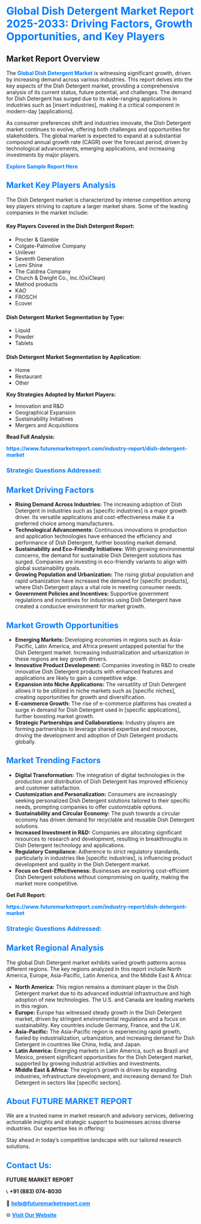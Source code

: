 <h1 style="color: #007BFF;">Global Dish Detergent Market Report 2025-2033: Driving Factors, Growth Opportunities, and Key Players</h1>

<section id="overview">
<h2>Market Report Overview</h2>
<p>The <a href="https://www.futuremarketreport.com/industry-report/dish-detergent-market" style="color: #007BFF; text-decoration: none;"><strong>Global Dish Detergent Market</strong></a> is witnessing significant growth, driven by increasing demand across various industries. This report delves into the key aspects of the Dish Detergent market, providing a comprehensive analysis of its current status, future potential, and challenges. The demand for Dish Detergent has surged due to its wide-ranging applications in industries such as [insert industries], making it a critical component in modern-day [applications].</p>
<p>As consumer preferences shift and industries innovate, the Dish Detergent market continues to evolve, offering both challenges and opportunities for stakeholders. The global market is expected to expand at a substantial compound annual growth rate (CAGR) over the forecast period, driven by technological advancements, emerging applications, and increasing investments by major players.</p>
</section>

<section id="overview">
<p><a href="https://www.futuremarketreport.com/request-sample/reportId=83464" style="color: #007BFF; text-decoration: none;"><strong>Explore Sample Report Here</strong></a></p>
</section>

<section id="key-players">
<h2 style="color: #007BFF;">Market Key Players Analysis</h2>
<p>The Dish Detergent market is characterized by intense competition among key players striving to capture a larger market share. Some of the leading companies in the market include:</p>
<h4>Key Players Covered in the Dish Detergent Report:</h4>
<ul><li>Procter &amp; Gamble</li><li>Colgate-Palmolive Company</li><li>Unilever</li><li>Seventh Generation</li><li>Lemi Shine</li><li>The Caldrea Company</li><li>Church &amp; Dwight Co., Inc.(OxiClean)</li><li>Method products</li><li>KAO</li><li>FROSCH</li><li>Ecover</li></ul>
<h4>Dish Detergent Market Segmentation by Type:</h4>
<ul><li>Liquid</li><li>Powder</li><li>Tablets</li></ul>

<h4>Dish Detergent Market Segmentation by Application:</h4>
<ul><li>Home</li><li>Restaurant</li><li>Other</li></ul>
<p><strong>Key Strategies Adopted by Market Players:</strong></p>
<ul>
<li>Innovation and R&D</li>
<li>Geographical Expansion</li>
<li>Sustainability Initiatives</li>
<li>Mergers and Acquisitions</li>
</ul>
</section>

<section>
<p><strong>Read Full Analysis: </strong></p><a href="https://www.futuremarketreport.com/industry-report/dish-detergent-market" style="color: #007BFF; text-decoration: none;"><strong>https://www.futuremarketreport.com/industry-report/dish-detergent-market</strong></a>
<h3 style="color: #007BFF;">Strategic Questions Addressed:</h3>
</section>

<section id="driving-factors">
<h2 style="color: #007BFF;">Market Driving Factors</h2>
<ul>
<li><strong>Rising Demand Across Industries:</strong> The increasing adoption of Dish Detergent in industries such as [specific industries] is a major growth driver. Its versatile applications and cost-effectiveness make it a preferred choice among manufacturers.</li>
<li><strong>Technological Advancements:</strong> Continuous innovations in production and application technologies have enhanced the efficiency and performance of Dish Detergent, further boosting market demand.</li>
<li><strong>Sustainability and Eco-Friendly Initiatives:</strong> With growing environmental concerns, the demand for sustainable Dish Detergent solutions has surged. Companies are investing in eco-friendly variants to align with global sustainability goals.</li>
<li><strong>Growing Population and Urbanization:</strong> The rising global population and rapid urbanization have increased the demand for [specific products], where Dish Detergent plays a vital role in meeting consumer needs.</li>
<li><strong>Government Policies and Incentives:</strong> Supportive government regulations and incentives for industries using Dish Detergent have created a conducive environment for market growth.</li>
</ul>
</section>

<section id="growth-opportunities">
<h2 style="color: #007BFF;">Market Growth Opportunities</h2>
<ul>
<li><strong>Emerging Markets:</strong> Developing economies in regions such as Asia-Pacific, Latin America, and Africa present untapped potential for the Dish Detergent market. Increasing industrialization and urbanization in these regions are key growth drivers.</li>
<li><strong>Innovative Product Development:</strong> Companies investing in R&D to create innovative Dish Detergent products with enhanced features and applications are likely to gain a competitive edge.</li>
<li><strong>Expansion into Niche Applications:</strong> The versatility of Dish Detergent allows it to be utilized in niche markets such as [specific niches], creating opportunities for growth and diversification.</li>
<li><strong>E-commerce Growth:</strong> The rise of e-commerce platforms has created a surge in demand for Dish Detergent used in [specific applications], further boosting market growth.</li>
<li><strong>Strategic Partnerships and Collaborations:</strong> Industry players are forming partnerships to leverage shared expertise and resources, driving the development and adoption of Dish Detergent products globally.</li>
</ul>
</section>

<section id="trending-factors">
<h2 style="color: #007BFF;">Market Trending Factors</h2>
<ul>
<li><strong>Digital Transformation:</strong> The integration of digital technologies in the production and distribution of Dish Detergent has improved efficiency and customer satisfaction.</li>
<li><strong>Customization and Personalization:</strong> Consumers are increasingly seeking personalized Dish Detergent solutions tailored to their specific needs, prompting companies to offer customizable options.</li>
<li><strong>Sustainability and Circular Economy:</strong> The push towards a circular economy has driven demand for recyclable and reusable Dish Detergent solutions.</li>
<li><strong>Increased Investment in R&D:</strong> Companies are allocating significant resources to research and development, resulting in breakthroughs in Dish Detergent technology and applications.</li>
<li><strong>Regulatory Compliance:</strong> Adherence to strict regulatory standards, particularly in industries like [specific industries], is influencing product development and quality in the Dish Detergent market.</li>
<li><strong>Focus on Cost-Effectiveness:</strong> Businesses are exploring cost-efficient Dish Detergent solutions without compromising on quality, making the market more competitive.</li>
</ul>
</section>

<section>
<p><strong>Get Full Report: </strong></p><a href="https://www.futuremarketreport.com/industry-report/dish-detergent-market" style="color: #007BFF; text-decoration: none;"><strong>https://www.futuremarketreport.com/industry-report/dish-detergent-market</strong></a>
<h3 style="color: #007BFF;">Strategic Questions Addressed:</h3>
</section>


<section id="regional-analysis">
<h2 style="color: #007BFF;">Market Regional Analysis</h2>
<p>The global Dish Detergent market exhibits varied growth patterns across different regions. The key regions analyzed in this report include North America, Europe, Asia-Pacific, Latin America, and the Middle East & Africa:</p>
<ul>
<li><strong>North America:</strong> This region remains a dominant player in the Dish Detergent market due to its advanced industrial infrastructure and high adoption of new technologies. The U.S. and Canada are leading markets in this region.</li>
<li><strong>Europe:</strong> Europe has witnessed steady growth in the Dish Detergent market, driven by stringent environmental regulations and a focus on sustainability. Key countries include Germany, France, and the U.K.</li>
<li><strong>Asia-Pacific:</strong> The Asia-Pacific region is experiencing rapid growth, fueled by industrialization, urbanization, and increasing demand for Dish Detergent in countries like China, India, and Japan.</li>
<li><strong>Latin America:</strong> Emerging markets in Latin America, such as Brazil and Mexico, present significant opportunities for the Dish Detergent market, supported by growing industrial activities and investments.</li>
<li><strong>Middle East & Africa:</strong> The region’s growth is driven by expanding industries, infrastructure development, and increasing demand for Dish Detergent in sectors like [specific sectors].</li>
</ul>
</section>

<footer>
<h2 style="color: #007BFF;">About FUTURE MARKET REPORT</h2>
<p>We are a trusted name in market research and advisory services, delivering actionable insights and strategic support to businesses across diverse industries. Our expertise lies in offering:</p>

<p>Stay ahead in today’s competitive landscape with our tailored research solutions.</p>

<h2 style="color: #007BFF;">Contact Us:</h2>
<p><strong>FUTURE MARKET REPORT</strong></p>
<p>📞 <strong>+91 (883) 074-8030</strong></p>
<p>📧 <strong><a href="mailto:help@futuremarketreport.com" style="color: #007BFF;">help@futuremarketreport.com</a></strong></p>
<p>🌐 <strong><a href="https://www.futuremarketreport.com/" style="color: #007BFF;">Visit Our Website</a></strong></p>
</footer>